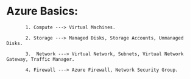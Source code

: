 # Azure Basics:

           1. Compute ---> Virtual Machines.
            
           2. Storage ---> Managed Disks, Storage Accounts, Unmanaged Disks.
            
           3.  Network ---> Virtual Network, Subnets, Virtual Network Gateway, Traffic Manager.
            
           4. Firewall ---> Azure Firewall, Network Security Group.
           
            
